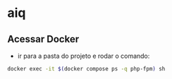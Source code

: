 # aiq

## Acessar Docker

- ir para a pasta do projeto e rodar o comando:

```sh
docker exec -it $(docker compose ps -q php-fpm) sh
```
